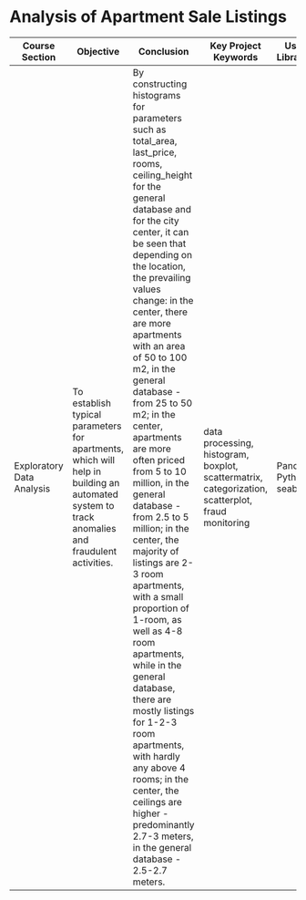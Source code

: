 # Analysis of Apartment Sale Listings

| Course Section               | Objective                                                                                                                                                    | Conclusion                                                                                                                                                                                                                                                                                                                                                                                                                        | Key Project Keywords                        | Used Libraries           |
|------------------------------|--------------------------------------------------------------------------------------------------------------------------------------------------------------|------------------------------------------------------------------------------------------------------------------------------------------------------------------------------------------------------------------------------------------------------------------------------------------------------------------------------------------------------------------------------------------------------------------------------------|---------------------------------------------|---------------------------|
| Exploratory Data Analysis    | To establish typical parameters for apartments, which will help in building an automated system to track anomalies and fraudulent activities. | By constructing histograms for parameters such as total_area, last_price, rooms, ceiling_height for the general database and for the city center, it can be seen that depending on the location, the prevailing values change: in the center, there are more apartments with an area of 50 to 100 m2, in the general database - from 25 to 50 m2; in the center, apartments are more often priced from 5 to 10 million, in the general database - from 2.5 to 5 million; in the center, the majority of listings are 2-3 room apartments, with a small proportion of 1-room, as well as 4-8 room apartments, while in the general database, there are mostly listings for 1-2-3 room apartments, with hardly any above 4 rooms; in the center, the ceilings are higher - predominantly 2.7-3 meters, in the general database - 2.5-2.7 meters. | data processing, histogram, boxplot, scattermatrix, categorization, scatterplot, fraud monitoring | Pandas, Python, seaborn   |
